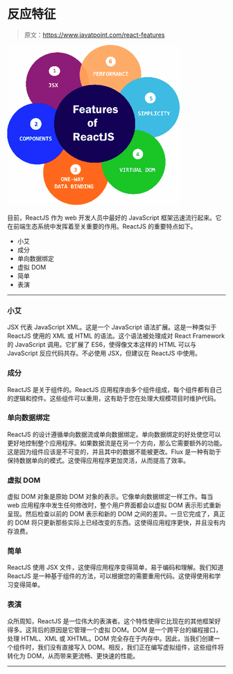 # 反应特征

> 原文：<https://www.javatpoint.com/react-features>

![React Features](img/fe87196d7cefdf2cf0a4dcf76cb2c549.png)

目前，ReactJS 作为 web 开发人员中最好的 JavaScript 框架迅速流行起来。它在前端生态系统中发挥着至关重要的作用。ReactJS 的重要特点如下。

*   小艾
*   成分
*   单向数据绑定
*   虚拟 DOM
*   简单
*   表演

* * *

### 小艾

JSX 代表 JavaScript XML。这是一个 JavaScript 语法扩展。这是一种类似于 ReactJS 使用的 XML 或 HTML 的语法。这个语法被处理成对 React Framework 的 JavaScript 调用。它扩展了 ES6，使得像文本这样的 HTML 可以与 JavaScript 反应代码共存。不必使用 JSX，但建议在 ReactJS 中使用。

### 成分

ReactJS 是关于组件的。ReactJS 应用程序由多个组件组成，每个组件都有自己的逻辑和控件。这些组件可以重用，这有助于您在处理大规模项目时维护代码。

### 单向数据绑定

ReactJS 的设计遵循单向数据流或单向数据绑定。单向数据绑定的好处使您可以更好地控制整个应用程序。如果数据流是在另一个方向，那么它需要额外的功能。这是因为组件应该是不可变的，并且其中的数据不能被更改。Flux 是一种有助于保持数据单向的模式。这使得应用程序更加灵活，从而提高了效率。

### 虚拟 DOM

虚拟 DOM 对象是原始 DOM 对象的表示。它像单向数据绑定一样工作。每当 web 应用程序中发生任何修改时，整个用户界面都会以虚拟 DOM 表示形式重新呈现。然后检查以前的 DOM 表示和新的 DOM 之间的差异。一旦它完成了，真正的 DOM 将只更新那些实际上已经改变的东西。这使得应用程序更快，并且没有内存浪费。

### 简单

ReactJS 使用 JSX 文件，这使得应用程序变得简单，易于编码和理解。我们知道 ReactJS 是一种基于组件的方法，可以根据您的需要重用代码。这使得使用和学习变得简单。

### 表演

众所周知，ReactJS 是一位伟大的表演者。这个特性使得它比现在的其他框架好得多。这背后的原因是它管理一个虚拟 DOM。DOM 是一个跨平台的编程接口，处理 HTML、XML 或 XHTML。DOM 完全存在于内存中。因此，当我们创建一个组件时，我们没有直接写入 DOM。相反，我们正在编写虚拟组件，这些组件将转化为 DOM，从而带来更流畅、更快速的性能。

* * *